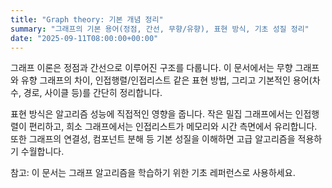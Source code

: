 ```yaml
---
title: "Graph theory: 기본 개념 정리"
summary: "그래프의 기본 용어(정점, 간선, 무향/유향), 표현 방식, 기초 성질 정리"
date: "2025-09-11T08:00:00+00:00"
---
```


그래프 이론은 정점과 간선으로 이루어진 구조를 다룹니다. 이 문서에서는 무향 그래프와 유향 그래프의 차이, 인접행렬/인접리스트 같은 표현 방법, 그리고 기본적인 용어(차수, 경로, 사이클 등)를 간단히 정리합니다.

표현 방식은 알고리즘 성능에 직접적인 영향을 줍니다. 작은 밀집 그래프에서는 인접행렬이 편리하고, 희소 그래프에서는 인접리스트가 메모리와 시간 측면에서 유리합니다. 또한 그래프의 연결성, 컴포넌트 분해 등 기본 성질을 이해하면 고급 알고리즘을 적용하기 수월합니다.

참고: 이 문서는 그래프 알고리즘을 학습하기 위한 기초 레퍼런스로 사용하세요.
